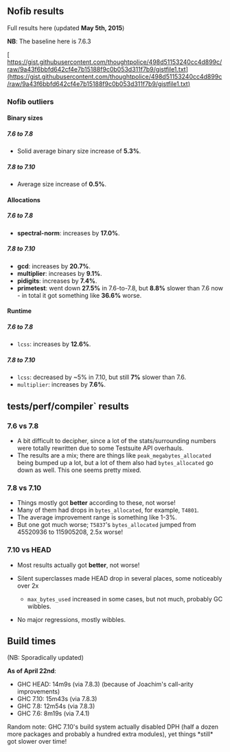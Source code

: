 


## Nofib results



Full results here (updated **May 5th, 2015**)



**NB**: The baseline here is 7.6.3



[
https://gist.githubusercontent.com/thoughtpolice/498d51153240cc4d899c/raw/9a43f6bbfd642cf4e7b15188f9c0b053d311f7b9/gistfile1.txt](https://gist.githubusercontent.com/thoughtpolice/498d51153240cc4d899c/raw/9a43f6bbfd642cf4e7b15188f9c0b053d311f7b9/gistfile1.txt)


### Nofib outliers


#### Binary sizes


##### 7.6 to 7.8


- Solid average binary size increase of **5.3%**.

##### 7.8 to 7.10


- Average size increase of **0.5%**.

#### Allocations


##### 7.6 to 7.8


- **spectral-norm**: increases by **17.0%**.

##### 7.8 to 7.10


- **gcd**: increases by **20.7%**.
- **multiplier**: increases by **9.1%**.
- **pidigits**: increases by **7.4%**.
- **primetest**: went down **27.5%** in 7.6-to-7.8, but **8.8%** slower than 7.6 now - in total it got something like **36.6%** worse.

#### Runtime


##### 7.6 to 7.8


- `lcss`: increases by **12.6%**.

##### 7.8 to 7.10


- `lcss`: decreased by \~5% in 7.10, but still **7%** slower than 7.6.
- `multiplier`: increases by **7.6%**.

## tests/perf/compiler\` results


### 7.6 vs 7.8


- A bit difficult to decipher, since a lot of the stats/surrounding numbers were totally rewritten due to some Testsuite API overhauls.
- The results are a mix; there are things like `peak_megabytes_allocated` being bumped up a lot, but a lot of them also had `bytes_allocated` go down as well. This one seems pretty mixed.


  


### 7.8 vs 7.10


- Things mostly got **better** according to these, not worse!
- Many of them had drops in `bytes_allocated`, for example, `T4801`.
- The average improvement range is something like 1-3%.
- But one got much worse; `T5837`'s `bytes_allocated` jumped from 45520936 to 115905208, 2.5x worse!

### 7.10 vs HEAD


- Most results actually got **better**, not worse!
- Silent superclasses made HEAD drop in several places, some noticeably over 2x

  - `max_bytes_used` increased in some cases, but not much, probably GC wibbles.
- No major regressions, mostly wibbles.

## Build times



(NB: Sporadically updated)



**As of April 22nd**:


- GHC HEAD: 14m9s  (via 7.8.3) (because of Joachim's call-arity improvements)
- GHC 7.10: 15m43s (via 7.8.3)
- GHC 7.8:  12m54s (via 7.8.3)
- GHC 7.6:  8m19s  (via 7.4.1)


Random note: GHC 7.10's build system actually disabled DPH (half a dozen more packages and probably a hundred extra modules), yet things \*still\* got slower over time!


